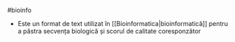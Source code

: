 #bioinfo 
- Este un format de text utilizat în [[Bioinformatica|bioinformatică]] pentru a păstra secvența biologică și scorul de calitate coresponzător 